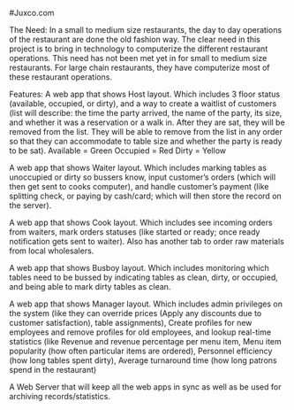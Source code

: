 #Juxco.com

The Need:
  In a small to medium size restaurants, the day to day operations of the restaurant are done the old fashion way. The clear    need in this project is to bring in technology to computerize the different restaurant operations. This need has not been met yet in for small to medium size restaurants. For large chain restaurants, they have computerize most of these restaurant operations.
  
Features:
  A web app that shows Host layout. Which includes 3 floor status (available, occupied, or dirty), and a way to create a waitlist of customers (list will describe: the time the party arrived, the name of the party, its size, and whether it was a reservation or a walk in. After they are sat, they will be removed from the list. They will be able to remove from the list in any order so that they can accommodate to table size and whether the party is ready to be sat).
    Available = Green
    Occupied = Red
    Dirty = Yellow

  A web app that shows Waiter layout. Which includes marking tables as unoccupied or dirty so bussers know, input customer’s orders (which will then get sent to cooks computer), and handle customer’s payment (like splitting check, or paying by cash/card; which will then store the record on the server).
  
  A web app that shows Cook layout. Which includes see incoming orders from waiters, mark orders statuses (like started or ready; once ready notification gets sent to waiter). Also has another tab to order raw materials from local wholesalers.  

  A web app that shows Busboy layout. Which includes monitoring which tables need to be bussed by indicating tables as clean, dirty, or occupied, and being able to mark dirty tables as clean.

  A web app that shows Manager layout. Which includes admin privileges on the system (like they can override prices (Apply any discounts due to customer satisfaction), table assignments), Create profiles for new employees and remove profiles for old employees, and lookup real-time statistics (like Revenue and revenue percentage per menu item, Menu item popularity (how often particular items are ordered), Personnel efficiency (how long tables spent dirty), Average turnaround time (how long patrons spend in the restaurant)
  
  A Web Server that will keep all the web apps in sync as well as be used for archiving records/statistics. 
